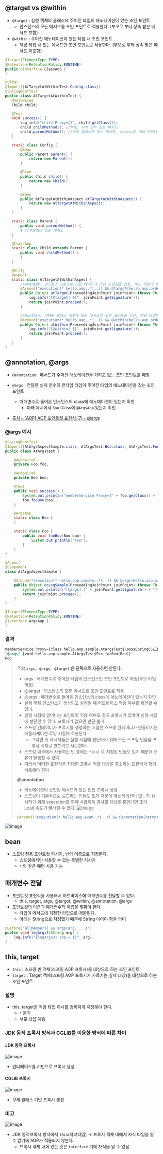 ## @target vs @within

- `@target` : 실행 객체의 클래스에 주어진 타입의 애노테이션이 있는 조인 포인트
  - 인스턴스의 모든 메서드를 조인 포인트로 적용한다. (부모로 부터 상속 받은 메서드 포함)
- `@within` : 주어진 애노테이션이 있는 타입 내 조인 포인트
  - 해당 타입 내 있는 메서드만 조인 포인트로 적용한다. (부모로 부터 상속 받은 메서드 미포함)

```Java
@Target(ElementType.TYPE)
@Retention(RetentionPolicy.RUNTIME)
public @interface ClassAop {
}
```

 ```Java
@Slf4j
@Import({AtTargetAtWithinTest.Config.class})
@SpringBootTest
public class AtTargetAtWithinTest {
	@Autowired
	Child child;

	@Test
	void success() {
		log.info("child Proxy={}", child.getClass());
		child.childMethod(); //부모, 자식 모두 있는 메서드
		child.parentMethod(); //부모 클래스만 있는 메서드, within은 적용 안된다.
	}

	static class Config {
		@Bean
		public Parent parent() {
			return new Parent();
		}

		@Bean
		public Child child() {
			return new Child();
		}

		@Bean
		public AtTargetAtWithinAspect atTargetAtWithinAspect() {
			return new AtTargetAtWithinAspect();
		}
	}

	static class Parent {
		public void parentMethod() {
		} //부모에만 있는 메서드
	}

	@ClassAop
	static class Child extends Parent {
		public void childMethod() {
		}
	}

	@Slf4j
	@Aspect
	static class AtTargetAtWithinAspect {
		//@target: 인스턴스 기준으로 모든 메서드의 조인 포인트를 선정, 부모 타입의 메서드도 적용
		@Around("execution(* hello.aop..*(..)) && @target(hello.aop.order.aop.member.annotation.ClassAop)")
		public Object atTarget(ProceedingJoinPoint joinPoint) throws Throwable {
			log.info("[@target] {}", joinPoint.getSignature());
			return joinPoint.proceed();
		}

		//@within: 선택된 클래스 내부에 있는 메서드만 조인 포인트로 선정, 부모 타입의 메서드는 적용되지 않음
		@Around("execution(* hello.aop..*(..)) && @within(hello.aop.order.aop.member.annotation.ClassAop)")
		public Object atWithin(ProceedingJoinPoint joinPoint) throws Throwable {
			log.info("[@within] {}", joinPoint.getSignature());
			return joinPoint.proceed();
		}
	}
}
```

## @annotation, @args

- `@annotation` : 메서드가 주어진 애노테이션을 가지고 있는 조인 포인트를 매칭

- `@args` : 전달된 실제 인수의 런타임 타입이 주어진 타입의 애노테이션을 갖는 조인 포인트
  - 매개변수로 들어온 인스턴스의 class에 애노테이션이 있는지 확인
    - 아래 예시에서 `Boo` Class에 `@ArgsAop` 있는지 확인
- [출처 - [AOP] AOP 포인트컷 표현식 (7) - @args](https://ttl-blog.tistory.com/876)

### @args 예시

```Java
@SpringBootTest
@Import({AtArgsAspectSample.class, AtArgsTest.Boo.class, AtArgsTest.Foo.class})
public class AtArgsTest {

	@Autowired
	private Foo foo;

	@Autowired
	private Boo boo;

	@Test
	public void success() {
		System.out.println("memberService Proxy={" + foo.getClass() + "}");
		foo.fooBoo(boo);
	}

	@ArgsAop
	static class Boo {
	}

	static class Foo {
		public void fooBoo(Boo boo) {
			System.out.println("Foo");
		}
	}
}
```

```Java
@Aspect
@Component
class AtArgsAspectSample {

	@Around("execution(* hello.aop.sample..*(..)) && @args(hello.aop.sample.ArgsAop)")
	public Object doLogSample(ProceedingJoinPoint joinPoint) throws Throwable {
		System.out.println("[@args] {" + joinPoint.getSignature() + "}");
		return joinPoint.proceed();
	}
}
```

```Java
@Target(ElementType.TYPE)
@Retention(RetentionPolicy.RUNTIME)
@interface ArgsAop {
}
```

### 결과
```MarkDown
memberService Proxy={class hello.aop.sample.AtArgsTest$Foo$$SpringCGLIB$$0}
[@args] {void hello.aop.sample.AtArgsTest$Foo.fooBoo(Boo)}
Foo
```

> 주의
> **`args, @args, @target` 은 단독으로 사용하면 안된다.**
> - args : 매개변수로 주어진 타입의 인스턴스인 조인 포인트로 매칭(부모 타입 허용)
> - @target : 인스턴스의 모든 메서드를 조인 포인트로 적용
> - @args : 매개변수로 들어온 인스턴스의 class에 애노테이션이 있는지 확인
> - 실제 객체 인스턴스가 생성되고 실행될 때 어드바이스 적용 여부를 확인할 수 있다.
> - 실행 시점에 일어나는 포인트컷 적용 여부도 결국 프록시가 있어야 실행 시점에 판단할 수 있다. 프록시가 없으면 판단 불가
> - 스프링 컨테이너가 프록시를 생성하는 시점은 스프링 컨테이너가 만들어지는 애플리케이션 로딩 시점에 적용된다.
>   - 그러면 위 지시자들은 실행 시점에 판단하기 위해 모든 스프링 빈들을 프록시 객체로 만드려고 시도한다.
> - 스프링 내부에서 사용하는 빈 중에는 `final` 로 지정된 빈들도 있기 때문에 오류가 발생할 수 있다.
> - 따라서 이러한 표현식은 최대한 프록시 적용 대상을 축소하는 표현식과 함께 사용해야 한다.

> **@annotation**
> - 어노테이션이 선언된 메서드가 있는 빈만 프록시 생성
> - 스프링이 기본적으로 로드하는 빈들도 있기 때문에 어노테이션이 있는지 검사하기 위해 execution을 함께 사용하여 검사할 대상을 줄인다면 초기 Load 속도가 빨라질 수 있다.
> ![image](https://github.com/user-attachments/assets/e06ea722-dd51-4ed7-be4f-9a604923c096)
> ```Java
> @Around("execution(* hello.aop.exam..*(..)) && @annotation(retry)")
> ```

![image](https://github.com/user-attachments/assets/233e32db-f6a1-49e5-9a8e-05eebbc46ccf)

## bean

- 스프링 전용 포인트컷 지시자, 빈의 이름으로 지정한다.
  - 스프링에서만 사용할 수 있는 특별한 지시자
  - `*` 와 같은 패턴 사용 가능

## 매개변수 전달

- 포인트컷 표현식을 사용해서 어드바이스에 매개변수를 전달할 수 있다.
  - this, target, args, @target, @within, @annotation, @args
- 포인트컷의 이름과 매개변수의 이름을 맞춰야 한다.
  - 타입이 메서드에 지정한 타입으로 제한된다.
  - 아래는 String으로 지정했기 때문에 String 이어야 함을 의미
```Java
@Before("allMember() && args(arg, ...)")
public void logArgs3(String arg) {
	log.info("[logArgs3] arg = {}", arg);
}
```

## this, target
- `this` : 스프링 빈 객체(스프링 AOP 프록시)를 대상으로 하는 조인 포인트
- `target` : Target 객체(스프링 AOP 프록시가 가르키는 실제 대상)을 대상으로 하는 조인 포인트

### 설명
- this, target은 적용 타입 하나를 정확하게 지정해야 한다.
  - `*` 불가
  - 부모 타입 허용

### JDK 동적 프록시 방식과 CGLIB를 이용한 방식에 따른 차이

#### JDK 동적 프록시
![image](https://github.com/user-attachments/assets/d9bfce2b-489f-4024-9220-160c1adbfec6)
- 인터페이스를 기반으로 프록시 생성

#### CGLIB 프록시
![image](https://github.com/user-attachments/assets/a830fcb8-235c-425f-bb1d-7edd9df600ec)
- 구체 클래스 기반 프록시 생성

### 비고
![image](https://github.com/user-attachments/assets/86791fa1-5c14-4c3b-ad25-cc720e7fcc5e)
- JDK 동적프록시 방식에서 `this`(자녀타입) -> 프록시 객체 내에서 자식 타입을 알 수 없기에 AOP가 적용되지 않는다.
  - 프록시 객체 내에 있는 것은 `interface` 기에 자식을 알 수 없음
